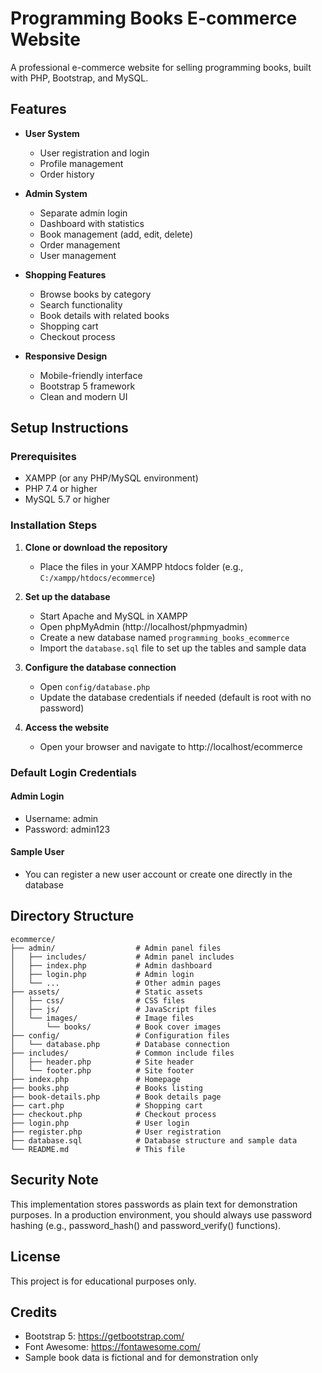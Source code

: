 # Programming Books E-commerce Website

A professional e-commerce website for selling programming books, built with PHP, Bootstrap, and MySQL.

## Features

- **User System**

  - User registration and login
  - Profile management
  - Order history

- **Admin System**

  - Separate admin login
  - Dashboard with statistics
  - Book management (add, edit, delete)
  - Order management
  - User management

- **Shopping Features**

  - Browse books by category
  - Search functionality
  - Book details with related books
  - Shopping cart
  - Checkout process

- **Responsive Design**
  - Mobile-friendly interface
  - Bootstrap 5 framework
  - Clean and modern UI

## Setup Instructions

### Prerequisites

- XAMPP (or any PHP/MySQL environment)
- PHP 7.4 or higher
- MySQL 5.7 or higher

### Installation Steps

1. **Clone or download the repository**

   - Place the files in your XAMPP htdocs folder (e.g., `C:/xampp/htdocs/ecommerce`)

2. **Set up the database**

   - Start Apache and MySQL in XAMPP
   - Open phpMyAdmin (http://localhost/phpmyadmin)
   - Create a new database named `programming_books_ecommerce`
   - Import the `database.sql` file to set up the tables and sample data

3. **Configure the database connection**

   - Open `config/database.php`
   - Update the database credentials if needed (default is root with no password)

4. **Access the website**
   - Open your browser and navigate to http://localhost/ecommerce

### Default Login Credentials

#### Admin Login

- Username: admin
- Password: admin123

#### Sample User

- You can register a new user account or create one directly in the database

## Directory Structure

```
ecommerce/
├── admin/                  # Admin panel files
│   ├── includes/           # Admin panel includes
│   ├── index.php           # Admin dashboard
│   ├── login.php           # Admin login
│   └── ...                 # Other admin pages
├── assets/                 # Static assets
│   ├── css/                # CSS files
│   ├── js/                 # JavaScript files
│   └── images/             # Image files
│       └── books/          # Book cover images
├── config/                 # Configuration files
│   └── database.php        # Database connection
├── includes/               # Common include files
│   ├── header.php          # Site header
│   └── footer.php          # Site footer
├── index.php               # Homepage
├── books.php               # Books listing
├── book-details.php        # Book details page
├── cart.php                # Shopping cart
├── checkout.php            # Checkout process
├── login.php               # User login
├── register.php            # User registration
├── database.sql            # Database structure and sample data
└── README.md               # This file
```

## Security Note

This implementation stores passwords as plain text for demonstration purposes. In a production environment, you should always use password hashing (e.g., password_hash() and password_verify() functions).

## License

This project is for educational purposes only.

## Credits

- Bootstrap 5: https://getbootstrap.com/
- Font Awesome: https://fontawesome.com/
- Sample book data is fictional and for demonstration only
